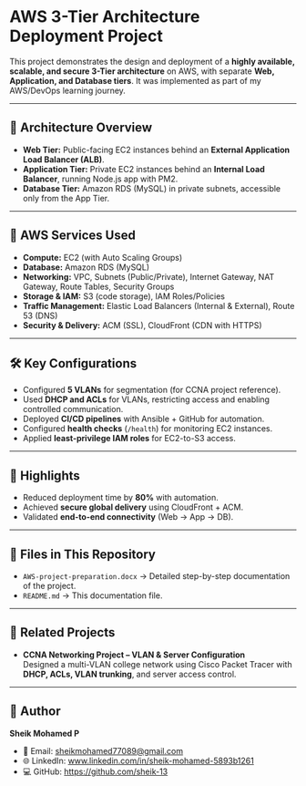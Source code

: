 # AWS 3-Tier Architecture Deployment Project

This project demonstrates the design and deployment of a **highly available, scalable, and secure 3-Tier architecture** on AWS, with separate **Web, Application, and Database tiers**. It was implemented as part of my AWS/DevOps learning journey.

---

## 🚀 Architecture Overview
- **Web Tier:** Public-facing EC2 instances behind an **External Application Load Balancer (ALB)**.
- **Application Tier:** Private EC2 instances behind an **Internal Load Balancer**, running Node.js app with PM2.
- **Database Tier:** Amazon RDS (MySQL) in private subnets, accessible only from the App Tier.

---

## 🔧 AWS Services Used
- **Compute:** EC2 (with Auto Scaling Groups)
- **Database:** Amazon RDS (MySQL)
- **Networking:** VPC, Subnets (Public/Private), Internet Gateway, NAT Gateway, Route Tables, Security Groups
- **Storage & IAM:** S3 (code storage), IAM Roles/Policies
- **Traffic Management:** Elastic Load Balancers (Internal & External), Route 53 (DNS)
- **Security & Delivery:** ACM (SSL), CloudFront (CDN with HTTPS)

---

## 🛠️ Key Configurations
- Configured **5 VLANs** for segmentation (for CCNA project reference).
- Used **DHCP and ACLs** for VLANs, restricting access and enabling controlled communication.
- Deployed **CI/CD pipelines** with Ansible + GitHub for automation.
- Configured **health checks** (`/health`) for monitoring EC2 instances.
- Applied **least-privilege IAM roles** for EC2-to-S3 access.

---

## 📌 Highlights
- Reduced deployment time by **80%** with automation.
- Achieved **secure global delivery** using CloudFront + ACM.
- Validated **end-to-end connectivity** (Web → App → DB).

---

## 📂 Files in This Repository
- `AWS-project-preparation.docx` → Detailed step-by-step documentation of the project.  
- `README.md` → This documentation file.  

---

## 🔗 Related Projects
- **CCNA Networking Project – VLAN & Server Configuration**  
Designed a multi-VLAN college network using Cisco Packet Tracer with **DHCP, ACLs, VLAN trunking**, and server access control.  

---

## 👤 Author
**Sheik Mohamed P**  
- 📧 Email: sheikmohamed77089@gmail.com  
- 🌐 LinkedIn: www.linkedin.com/in/sheik-mohamed-5893b1261  
- 💻 GitHub: https://github.com/sheik-13 

